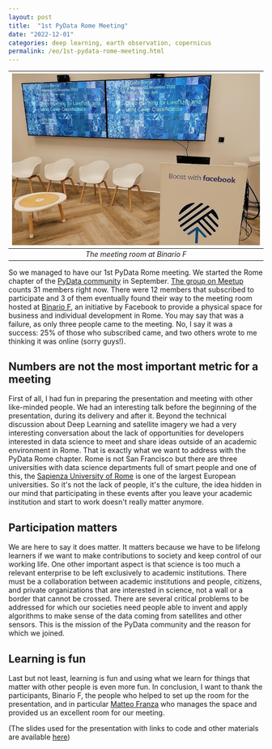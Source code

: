 ```yaml
---
layout: post
title:  "1st PyData Rome Meeting"
date: "2022-12-01"
categories: deep learning, earth observation, copernicus
permalink: /eo/1st-pydata-rome-meeting.html
---
```

|![Meeting room at Binario F](../assets/pydata_rome/binariof.jpg)|
|:--:|
|*The meeting room at Binario F*|

So we managed to have our 1st PyData Rome meeting. We started the Rome chapter of the [PyData community](https://pydata.org/) in September. [The group on Meetup](https://www.meetup.com/pydata-rome/) counts 31 members right now. There were 12 members that subscribed to participate and 3 of them eventually found their way to the meeting room hosted at [Binario F](https://binariof.fb.com/en/), an initiative by Facebook to provide a physical space for business and individual development in Rome. You may say that was a failure, as only three people came to the meeting. No, I say it was a success: 25% of those who subscribed came, and two others wrote to me thinking it was online (sorry guys!).

## Numbers are not the most important metric for a meeting
First of all, I had fun in preparing the presentation and meeting with other like-minded people. We had an interesting talk before the beginning of the presentation, during its delivery and after it. Beyond the technical discussion about Deep Learning and satellite imagery we had a very interesting conversation about the lack of opportunities for developers interested in data science to meet and share ideas outside of an academic environment in Rome. That is exactly what we want to address with the PyData Rome chapter. Rome is not San Francisco but there are three universities with data science departments full of smart people and one of this, the [Sapienza University of Rome](https://en.wikipedia.org/wiki/Sapienza_University_of_Rome) is one of the largest European universities. So it's not the lack of people, it's the culture, the idea hidden in our mind that participating in these events after you leave your academic institution and start to work doesn't really matter anymore.

## Participation matters
We are here to say it does matter. It matters because we have to be lifelong learners if we want to make contributions to society and keep control of our working life. One other important aspect is that science is too much a relevant enterprise to be left exclusively to academic institutions. There must be a collaboration between academic institutions and people, citizens, and private organizations that are interested in science, not a wall or a border that cannot be crossed. There are several critical problems to be addressed for which our societies need people able to invent and apply algorithms to make sense of the data coming from satellites and other sensors. This is the mission of the PyData community and the reason for which we joined.

## Learning is fun
Last but not least, learning is fun and using what we learn for things that matter with other people is even more fun. In conclusion, I want to thank the participants, Binario F, the people who helped to set up the room for the presentation, and in particular [Matteo Franza](https://www.utopialab.it/utopia-team/matteo-franza/) who manages the space and provided us an excellent room for our meeting.

(The slides used for the presentation with links to code and other materials are available [here](../assets/pydata_rome/Deep_Learning_for_LULC_Classification_PyData_Rome_Meeting_30_Nov.2022.pdf))           
